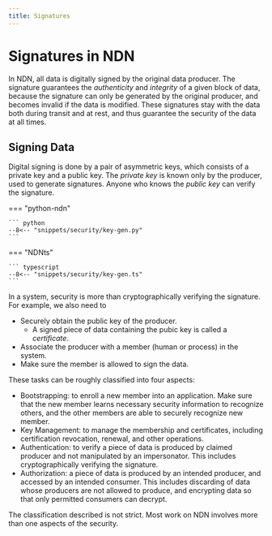 ```yaml
---
title: Signatures
---
```


# Signatures in NDN

In NDN, all data is digitally signed by the original data producer. The signature guarantees the _authenticity_ and _integrity_ of a given block of data, because the signature can only be generated by the original producer, and becomes invalid if the data is modified. These signatures stay with the data both during transit and at rest, and thus guarantee the security of the data at all times.

## Signing Data

Digital signing is done by a pair of asymmetric keys, which consists of a private key and a public key.
The _private key_ is known only by the producer, used to generate signatures.
Anyone who knows the _public key_ can verify the signature.


=== "python-ndn"

    ``` python
    --8<-- "snippets/security/key-gen.py"
    ```

=== "NDNts"

    ``` typescript
    --8<-- "snippets/security/key-gen.ts"
    ```


In a system, security is more than cryptographically verifying the signature.
For example, we also need to

-   Securely obtain the public key of the producer.
    -   A signed piece of data containing the pubic key is called a _certificate_.
-   Associate the producer with a member (human or process) in the system.
-   Make sure the member is allowed to sign the data.

These tasks can be roughly classified into four aspects:

-   Bootstrapping: to enroll a new member into an application. Make sure that the new member learns necessary security information to recognize others, and the other members are able to securely recognize new member.
-   Key Management: to manage the membership and certificates, including certification revocation, renewal, and other operations.
-   Authentication: to verify a piece of data is produced by claimed producer and not manipulated by an impersonator.
    This includes cryptographically verifying the signature.
-   Authorization: a piece of data is produced by an intended producer, and accessed by an intended consumer.
    This includes discarding of data whose producers are not allowed to produce, and encrypting data so that only permitted consumers can decrypt.

The classification described is not strict. Most work on NDN involves more than one aspects of the security.
